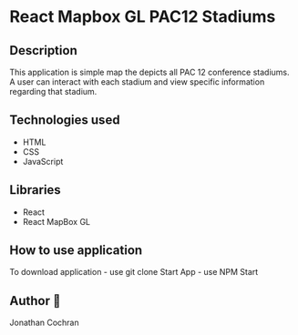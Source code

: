 # React Mapbox GL PAC12 Stadiums
## Description
This application is simple map the depicts all PAC 12 conference stadiums.  A user can interact with each stadium and view specific information regarding that stadium.  
## Technologies used 
- HTML
- CSS 
- JavaScript

## Libraries
- React
- React MapBox GL

## How to use application
To download application - use git clone
Start App - use NPM Start

## Author :wave: 
Jonathan Cochran
